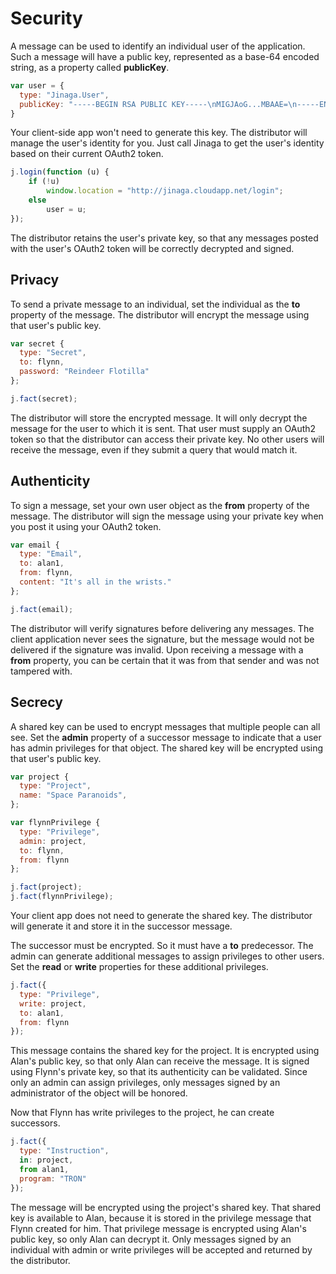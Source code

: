 # Security

A message can be used to identify an individual user of the application. Such a message will have a public key, represented as a base-64 encoded string, as a property called **publicKey**.

```JavaScript
var user = {
  type: "Jinaga.User",
  publicKey: "-----BEGIN RSA PUBLIC KEY-----\nMIGJAoG...MBAAE=\n-----END RSA PUBLIC KEY-----\n"
}
```

Your client-side app won't need to generate this key. The distributor will manage the user's identity for you. Just call Jinaga to get the user's identity based on their current OAuth2 token.

```JavaScript
j.login(function (u) {
    if (!u)
        window.location = "http://jinaga.cloudapp.net/login";
    else
        user = u;
});
```

The distributor retains the user's private key, so that any messages posted with the user's OAuth2 token will be correctly decrypted and signed.

## Privacy

To send a private message to an individual, set the individual as the **to** property of the message. The distributor will encrypt the message using that user's public key.

```JavaScript
var secret {
  type: "Secret",
  to: flynn,
  password: "Reindeer Flotilla"
};

j.fact(secret);
```

The distributor will store the encrypted message. It will only decrypt the message for the user to which it is sent. That user must supply an OAuth2 token so that the distributor can access their private key. No other users will receive the message, even if they submit a query that would match it.

## Authenticity

To sign a message, set your own user object as the **from** property of the message. The distributor will sign the message using your private key when you post it using your OAuth2 token.

```JavaScript
var email {
  type: "Email",
  to: alan1,
  from: flynn,
  content: "It's all in the wrists."
};

j.fact(email);
```

The distributor will verify signatures before delivering any messages. The client application never sees the signature, but the message would not be delivered if the signature was invalid. Upon receiving a message with a **from** property, you can be certain that it was from that sender and was not tampered with.

## Secrecy

A shared key can be used to encrypt messages that multiple people can all see. Set the **admin** property of a successor message to indicate that a user has admin privileges for that object. The shared key will be encrypted using that user's public key.

```JavaScript
var project {
  type: "Project",
  name: "Space Paranoids",
};

var flynnPrivilege {
  type: "Privilege",
  admin: project,
  to: flynn,
  from: flynn
};

j.fact(project);
j.fact(flynnPrivilege);
```

Your client app does not need to generate the shared key. The distributor will generate it and store it in the successor message.

The successor must be encrypted. So it must have a **to** predecessor. The admin can generate additional messages to assign privileges to other users. Set the **read** or **write** properties for these additional privileges.

```JavaScript
j.fact({
  type: "Privilege",
  write: project,
  to: alan1,
  from: flynn
});
```

This message contains the shared key for the project. It is encrypted using Alan's public key, so that only Alan can receive the message. It is signed using Flynn's private key, so that its authenticity can be validated. Since only an admin can assign privileges, only messages signed by an administrator of the object will be honored.

Now that Flynn has write privileges to the project, he can create successors.

```JavaScript
j.fact({
  type: "Instruction",
  in: project,
  from alan1,
  program: "TRON"
});
```

The message will be encrypted using the project's shared key. That shared key is available to Alan, because it is stored in the privilege message that Flynn created for him. That privilege message is encrypted using Alan's public key, so only Alan can decrypt it. Only messages signed by an individual with admin or write privileges will be accepted and returned by the distributor.
